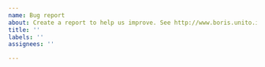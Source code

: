 ```yaml
---
name: Bug report
about: Create a report to help us improve. See http://www.boris.unito.it/report_a_bug/ for details
title: ''
labels: ''
assignees: ''

---
```


<!-- 
Important points to add in your bug report
===========================================

1) Indicate the version of BORIS

Verify you are using the last version (http://www.boris.unito.it/download) otherwise no bug report will be accepted.


2) Verify the integrity of your BORIS project using: Project > Check project integrity


3) Describe the bug

A clear and concise description of what the bug is.

Steps to reproduce the issue:

1. Go to '...'
2. Click on '....'
3. Scroll down to '....'
4. See error

**Expected behavior**

A clear and concise description of what you expected to happen.

Screenshots:  If applicable, add screenshots to help explain your problem.


Information about your system: 
 - OS: [windows 10, Ubuntu 22.04 ... ]
 - Type of BORIS installation (setup or portable ...)

In case of crash attach or copy the content of the boris.log file (before relaunching BORIS).
(see http://www.boris.unito.it/report_a_bug for its location)
-->

